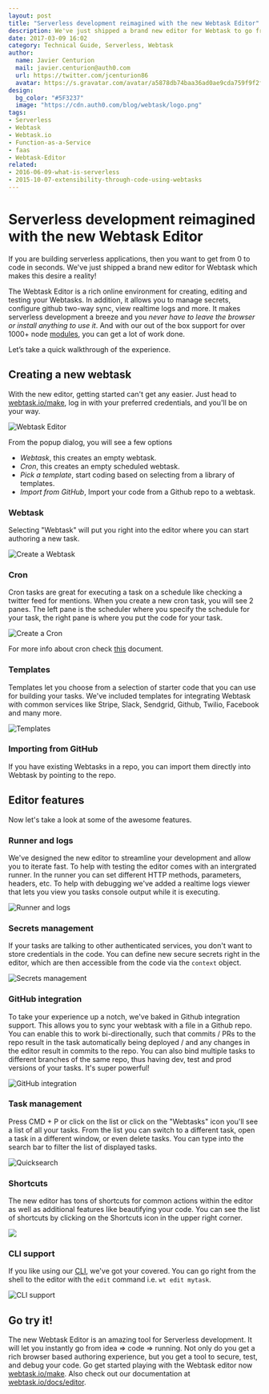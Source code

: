 ```yaml
---
layout: post
title: "Serverless development reimagined with the new Webtask Editor"
description: We've just shipped a brand new editor for Webtask to go from 0 to code in seconds!
date: 2017-03-09 16:02
category: Technical Guide, Serverless, Webtask
author: 
  name: Javier Centurion
  mail: javier.centurion@auth0.com
  url: https://twitter.com/jcenturion86
  avatar: https://s.gravatar.com/avatar/a5878db74baa36ad0ae9cda759f9f2f8.jpg?s=60
design:
  bg_color: "#5F3237"
  image: "https://cdn.auth0.com/blog/webtask/logo.png"
tags:
- Serverless
- Webtask
- Webtask.io
- Function-as-a-Service
- faas
- Webtask-Editor
related:
- 2016-06-09-what-is-serverless
- 2015-10-07-extensibility-through-code-using-webtasks
---
```

# Serverless development reimagined with the new Webtask Editor

If you are building serverless applications, then you want to get from 0 to code in seconds. We've just shipped a brand new editor for Webtask which makes this desire a reality!

The Webtask Editor is a rich online environment for creating, editing and testing your Webtasks. In addition, it allows you to manage secrets, configure github two-way sync, view realtime logs and more. It makes serverless development a breeze and you _never have to leave the browser or install anything to use it_. And with our out of the box support for over 1000+ node [modules](https://webtask.io/docs/modules?utm_source=auth0.com&utm_medium=blog&utm_campaign=webtask_editor_launch), you can get a lot of work done.

Let’s take a quick walkthrough of the experience.

## Creating a new webtask
With the new editor, getting started can't get any easier. Just head to [webtask.io/make](https://webtask.io/make?utm_source=auth0.com&utm_medium=blog&utm_campaign=webtask_editor_launch), log in with your preferred credentials, and you'll be on your way. 

![Webtask Editor](https://cdn.auth0.com/webtask/assets/images/screenshot.png)

From the popup dialog, you will see a few options

- *Webtask*, this creates an empty webtask.
- *Cron*, this creates an empty scheduled webtask. 
- *Pick a template*, start coding based on selecting from a library of templates.
- *Import from GitHub*, Import your code from a Github repo to a webtask.

### Webtask
Selecting "Webtask" will put you right into the editor where you can start authoring a new task.

![Create a Webtask](https://cdn.auth0.com/webtask/assets/images/new-webtask.gif)

### Cron
Cron tasks are great for executing a task on a schedule like checking a twitter feed for mentions. When you create a new cron task, you will see 2 panes. The left pane is the scheduler where you specify the schedule for your task, the right pane is where you put the code for your task. 

![Create a Cron](https://cdn.auth0.com/webtask/assets/images/new-cron.gif)

For more info about cron check [this](https://webtask.io/docs/cron) document.

### Templates
Templates let you choose from a selection of starter code that you can use for building your tasks. We've included templates for integrating Webtask with common services like Stripe, Slack, Sendgrid, Github, Twilio, Facebook and many more. 

![Templates](https://cdn.auth0.com/webtask/assets/images/templates.gif)

### Importing from GitHub
If you have existing Webtasks in a repo, you can import them directly into Webtask by pointing to the repo.

## Editor features
Now let's take a look at some of the awesome features.

### Runner and logs
We've designed the new editor to streamline your development and allow you to iterate fast. To help with testing the editor comes with an intergrated runner. In the runner you can set different HTTP methods, parameters, headers, etc. To help with debugging we've added a realtime logs viewer that lets you view you tasks console output while it is executing.

![Runner and logs](https://cdn.auth0.com/webtask/assets/images/runner.gif)

### Secrets management
If your tasks are talking to other authenticated services, you don't want to store credentials in the code. You can define new secure secrets right in the editor, which are then accessible from the code via the `context` object.

![Secrets management](https://cdn.auth0.com/webtask/assets/images/secrets.gif)

### GitHub integration
To take your experience up a notch, we've baked in Github integration support. This allows you to sync your webtask with a file in a Github repo. You can enable this to work bi-directionally, such that commits / PRs to the repo result in the task automatically being deployed / and any changes in the editor result in commits to the repo. You can also bind multiple tasks to different branches of the same repo, thus having dev, test and prod versions of your tasks. It's super powerful!

![GitHub integration](https://cdn.auth0.com/webtask/assets/images/github-integration.gif)

### Task management
Press CMD + P or click on the list or click on the "Webtasks" icon you'll see a list of all your tasks. From the list you can switch to a different task, open a task in a different window, or even delete tasks. You can type into the search bar to filter the list of displayed tasks.

![Quicksearch](https://cdn.auth0.com/webtask/assets/images/quicksearch.gif)

### Shortcuts
The new editor has tons of shortcuts for common actions within the editor as well as additional features like beautifying your code. You can see the list of shortcuts by clicking on the Shortcuts icon in the upper right corner.

![](https://cdn.auth0.com/webtask/assets/images/shortcuts.gif)

### CLI support
If you like using our [CLI](https://webtask.io/cli?utm_source=auth0.com&utm_medium=blog&utm_campaign=webtask_editor_launch), we've got your covered. You can go right from the shell to the editor with the `edit` command i.e. `wt edit mytask`.

![CLI support](https://cdn.auth0.com/webtask/assets/images/from-cli.gif)

## Go try it! 
The new Webtask Editor is an amazing tool for Serverless development. It will let you instantly go from idea => code => running. Not only do you get a rich browser based authoring experience, but you get a tool to secure, test, and debug your code. Go get started playing with the Webtask editor now [webtask.io/make](https://webtask.io/make?utm_source=auth0.com&utm_medium=blog&utm_campaign=webtask_editor_launch). Also check out our documentation at [webtask.io/docs/editor](https://webtask.io/docs/editor?utm_source=auth0.com&utm_medium=blog&utm_campaign=webtask_editor_launch).
